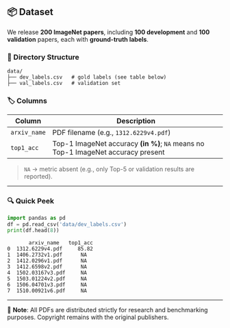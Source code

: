 ## 📦 Dataset

We release **200 ImageNet papers**, including **100 development** and **100 validation** papers, each with **ground-truth labels**.

### 📁 Directory Structure

```
data/
├── dev_labels.csv   # gold labels (see table below)
├── val_labels.csv   # validation set
```

### 🏷️ Columns

| Column       | Description                                                                 |
|--------------|-----------------------------------------------------------------------------|
| `arxiv_name` | PDF filename (e.g., `1312.6229v4.pdf`)                                      |
| `top1_acc`   | Top-1 ImageNet accuracy **(in %)**; `NA` means no Top-1 ImageNet accuracy present  |

> `NA` → metric absent (e.g., only Top-5 or validation results are reported).

---

### 🔍 Quick Peek

```python
import pandas as pd
df = pd.read_csv('data/dev_labels.csv')
print(df.head(8))
```

```
       arxiv_name   top1_acc
0  1312.6229v4.pdf     85.82
1  1406.2732v1.pdf      NA
2  1412.0296v1.pdf      NA
3  1412.6598v2.pdf      NA
4  1502.03167v3.pdf     NA
5  1503.01224v2.pdf     NA
6  1506.04701v3.pdf     NA
7  1510.00921v6.pdf     NA
```

---

📌 **Note**: All PDFs are distributed strictly for research and benchmarking purposes. Copyright remains with the original publishers.
